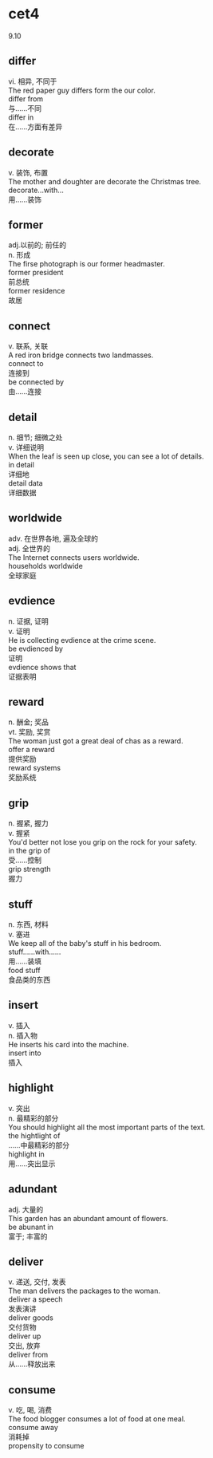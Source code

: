 # cet4

9.10

## differ

vi. 相异, 不同于  
The red paper guy differs form the our color.  
differ from  
与……不同  
differ in  
在……方面有差异

## decorate

v. 装饰, 布置  
The mother and doughter are decorate the Christmas tree.  
decorate...with...  
用……装饰

## former

adj.以前的; 前任的  
n. 形成  
The firse photograph is our former headmaster.  
former president  
前总统  
former residence  
故居

## connect

v. 联系, 关联  
A red iron bridge connects two landmasses.  
connect to  
连接到  
be connected by  
由……连接

## detail

n. 细节; 细微之处  
v. 详细说明  
When the leaf is seen up close, you can see a lot of details.  
in detail  
详细地  
detail data  
详细数据

## worldwide

adv. 在世界各地, 遍及全球的  
adj. 全世界的  
The Internet connects users worldwide.  
households worldwide  
全球家庭

## evdience

n. 证据, 证明  
v. 证明  
He is collecting evdience at the crime scene.  
be evdienced by  
证明  
evdience shows that  
证据表明

## reward

n. 酬金; 奖品  
vt. 奖励, 奖赏  
The woman just got a great deal of chas as a reward.  
offer a reward  
提供奖励  
reward systems  
奖励系统

## grip

n. 握紧, 握力  
v. 握紧  
You'd better not lose you grip on the rock for your safety.  
in the grip of  
受……控制  
grip strength  
握力

## stuff

n. 东西, 材料  
v. 塞进  
We keep all of the baby's stuff in his bedroom.  
stuff……with……  
用……装填  
food stuff  
食品类的东西

## insert

v. 插入  
n. 插入物  
He inserts his card into the machine.  
insert into  
插入

## highlight

v. 突出  
n. 最精彩的部分  
You should highlight all the most important parts of the text.  
the hightlight of  
……中最精彩的部分  
highlight in  
用……突出显示

## adundant

adj. 大量的  
This garden has an abundant amount of flowers.  
be abunant in  
富于; 丰富的

## deliver

v. 递送, 交付, 发表  
The man delivers the packages to the woman.  
deliver a speech  
发表演讲  
deliver goods  
交付货物  
deliver up  
交出, 放弃  
deliver from  
从……释放出来

## consume

v. 吃, 喝, 消费  
The food blogger consumes a lot of food at one meal.  
consume away  
消耗掉  
propensity to consume
